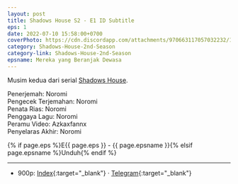 ```yaml
---
layout: post
title: Shadows House S2 - E1 ID Subtitle
eps: 1
date: 2022-07-10 15:58:00+0700
coverPhoto: https://cdn.discordapp.com/attachments/970663117057032232/1003988628491472947/mpv-shot0112.jpg
category: Shadows-House-2nd-Season
category-link: Shadows-House-2nd-Season
epsname: Mereka yang Beranjak Dewasa
---
```


Musim kedua dari serial [Shadows House](https://a-1fansub.github.io/Shadows-House-Paketan).

Penerjemah: Noromi<br>
Pengecek Terjemahan: Noromi<br>
Penata Rias: Noromi<br>
Penggaya Lagu: Noromi<br>
Peramu Video: Azkaxfannx<br>
Penyelaras Akhir: Noromi<br>

{% if page.eps %}E{{ page.eps }} - {{ page.epsname }}{% elsif page.epsname %}Unduh{% endif %}

---
- 900p: [Index](https://proyek.a-1ddl.workers.dev/0:/Musim%20Panas%202022/%5BWEB%5D/%5BA-1%5D%20Shadows%20House%202nd%20Season%20%5BWEB%5D%5Bx264%20900p%5D%5BAAC%5D/%5BA-1%5D%20Shadows%20House%202nd%20Season%20-%2001v2%20%5BWEB%5D%5Bx264%20900p%5D%5BAAC%5D%5B3BB6F91A%5D.mkv){:target="_blank"} &middot; [Telegram](https://t.me/a1fansubweeklies/103){:target="_blank"}
